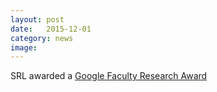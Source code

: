 ```yaml
---
layout: post
date:   2015-12-01
category: news
image: 
---
```


SRL awarded a [Google Faculty Research Award](http://googleresearch.blogspot.ch/2015/08/google-faculty-research-awards-summer.html)